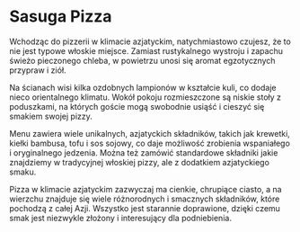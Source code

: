 # Sasuga Pizza
 
Wchodząc do pizzerii w klimacie azjatyckim, natychmiastowo czujesz, że to nie jest typowe włoskie miejsce. Zamiast rustykalnego wystroju i zapachu świeżo pieczonego chleba, w powietrzu unosi się aromat egzotycznych przypraw i ziół.

Na ścianach wisi kilka ozdobnych lampionów w kształcie kuli, co dodaje nieco orientalnego klimatu. Wokół pokoju rozmieszczone są niskie stoły z poduszkami, na których goście mogą swobodnie usiąść i cieszyć się smakiem swojej pizzy.

Menu zawiera wiele unikalnych, azjatyckich składników, takich jak krewetki, kiełki bambusa, tofu i sos sojowy, co daje możliwość zrobienia wspaniałego i oryginalnego jedzenia. Można też zamówić standardowe składniki jakie znajdziemy w tradycyjnej włoskiej pizzy, ale z dodatkiem azjatyckiego smaku.

Pizza w klimacie azjatyckim zazwyczaj ma cienkie, chrupiące ciasto, a na wierzchu znajduje się wiele różnorodnych i smacznych składników, które pochodzą z całej Azji. Wszystko jest starannie doprawione, dzięki czemu smak jest niezwykle złożony i interesujący dla podniebienia.
